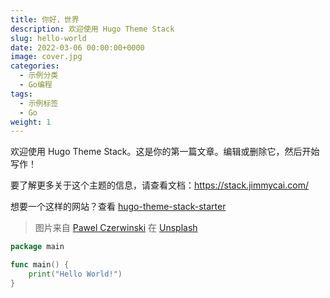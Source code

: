 ```yaml
---
title: 你好，世界
description: 欢迎使用 Hugo Theme Stack
slug: hello-world
date: 2022-03-06 00:00:00+0000
image: cover.jpg
categories:
  - 示例分类
  - Go编程
tags:
  - 示例标签
  - Go
weight: 1
---
```


欢迎使用 Hugo Theme Stack。这是你的第一篇文章。编辑或删除它，然后开始写作！

要了解更多关于这个主题的信息，请查看文档：https://stack.jimmycai.com/

想要一个这样的网站？查看 [hugo-theme-stack-starter](https://github.com/CaiJimmy/hugo-theme-stack-starter)

> 图片来自 [Pawel Czerwinski](https://unsplash.com/@pawel_czerwinski) 在 [Unsplash](https://unsplash.com/)

```go
package main

func main() {
    print("Hello World!")
}

```
